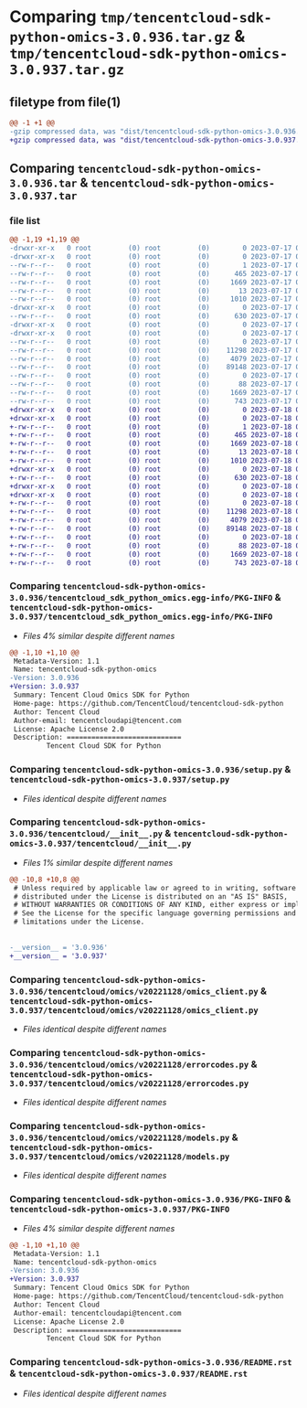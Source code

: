 # Comparing `tmp/tencentcloud-sdk-python-omics-3.0.936.tar.gz` & `tmp/tencentcloud-sdk-python-omics-3.0.937.tar.gz`

## filetype from file(1)

```diff
@@ -1 +1 @@
-gzip compressed data, was "dist/tencentcloud-sdk-python-omics-3.0.936.tar", last modified: Mon Jul 17 00:32:20 2023, max compression
+gzip compressed data, was "dist/tencentcloud-sdk-python-omics-3.0.937.tar", last modified: Tue Jul 18 00:28:28 2023, max compression
```

## Comparing `tencentcloud-sdk-python-omics-3.0.936.tar` & `tencentcloud-sdk-python-omics-3.0.937.tar`

### file list

```diff
@@ -1,19 +1,19 @@
-drwxr-xr-x   0 root         (0) root         (0)        0 2023-07-17 00:32:20.000000 tencentcloud-sdk-python-omics-3.0.936/
-drwxr-xr-x   0 root         (0) root         (0)        0 2023-07-17 00:32:20.000000 tencentcloud-sdk-python-omics-3.0.936/tencentcloud_sdk_python_omics.egg-info/
--rw-r--r--   0 root         (0) root         (0)        1 2023-07-17 00:32:20.000000 tencentcloud-sdk-python-omics-3.0.936/tencentcloud_sdk_python_omics.egg-info/dependency_links.txt
--rw-r--r--   0 root         (0) root         (0)      465 2023-07-17 00:32:20.000000 tencentcloud-sdk-python-omics-3.0.936/tencentcloud_sdk_python_omics.egg-info/SOURCES.txt
--rw-r--r--   0 root         (0) root         (0)     1669 2023-07-17 00:32:20.000000 tencentcloud-sdk-python-omics-3.0.936/tencentcloud_sdk_python_omics.egg-info/PKG-INFO
--rw-r--r--   0 root         (0) root         (0)       13 2023-07-17 00:32:20.000000 tencentcloud-sdk-python-omics-3.0.936/tencentcloud_sdk_python_omics.egg-info/top_level.txt
--rw-r--r--   0 root         (0) root         (0)     1010 2023-07-17 00:32:20.000000 tencentcloud-sdk-python-omics-3.0.936/setup.py
-drwxr-xr-x   0 root         (0) root         (0)        0 2023-07-17 00:32:20.000000 tencentcloud-sdk-python-omics-3.0.936/tencentcloud/
--rw-r--r--   0 root         (0) root         (0)      630 2023-07-17 00:32:20.000000 tencentcloud-sdk-python-omics-3.0.936/tencentcloud/__init__.py
-drwxr-xr-x   0 root         (0) root         (0)        0 2023-07-17 00:32:20.000000 tencentcloud-sdk-python-omics-3.0.936/tencentcloud/omics/
-drwxr-xr-x   0 root         (0) root         (0)        0 2023-07-17 00:32:20.000000 tencentcloud-sdk-python-omics-3.0.936/tencentcloud/omics/v20221128/
--rw-r--r--   0 root         (0) root         (0)        0 2023-07-17 00:32:20.000000 tencentcloud-sdk-python-omics-3.0.936/tencentcloud/omics/v20221128/__init__.py
--rw-r--r--   0 root         (0) root         (0)    11298 2023-07-17 00:32:20.000000 tencentcloud-sdk-python-omics-3.0.936/tencentcloud/omics/v20221128/omics_client.py
--rw-r--r--   0 root         (0) root         (0)     4079 2023-07-17 00:32:20.000000 tencentcloud-sdk-python-omics-3.0.936/tencentcloud/omics/v20221128/errorcodes.py
--rw-r--r--   0 root         (0) root         (0)    89148 2023-07-17 00:32:20.000000 tencentcloud-sdk-python-omics-3.0.936/tencentcloud/omics/v20221128/models.py
--rw-r--r--   0 root         (0) root         (0)        0 2023-07-17 00:32:20.000000 tencentcloud-sdk-python-omics-3.0.936/tencentcloud/omics/__init__.py
--rw-r--r--   0 root         (0) root         (0)       88 2023-07-17 00:32:20.000000 tencentcloud-sdk-python-omics-3.0.936/setup.cfg
--rw-r--r--   0 root         (0) root         (0)     1669 2023-07-17 00:32:20.000000 tencentcloud-sdk-python-omics-3.0.936/PKG-INFO
--rw-r--r--   0 root         (0) root         (0)      743 2023-07-17 00:32:20.000000 tencentcloud-sdk-python-omics-3.0.936/README.rst
+drwxr-xr-x   0 root         (0) root         (0)        0 2023-07-18 00:28:28.000000 tencentcloud-sdk-python-omics-3.0.937/
+drwxr-xr-x   0 root         (0) root         (0)        0 2023-07-18 00:28:28.000000 tencentcloud-sdk-python-omics-3.0.937/tencentcloud_sdk_python_omics.egg-info/
+-rw-r--r--   0 root         (0) root         (0)        1 2023-07-18 00:28:28.000000 tencentcloud-sdk-python-omics-3.0.937/tencentcloud_sdk_python_omics.egg-info/dependency_links.txt
+-rw-r--r--   0 root         (0) root         (0)      465 2023-07-18 00:28:28.000000 tencentcloud-sdk-python-omics-3.0.937/tencentcloud_sdk_python_omics.egg-info/SOURCES.txt
+-rw-r--r--   0 root         (0) root         (0)     1669 2023-07-18 00:28:28.000000 tencentcloud-sdk-python-omics-3.0.937/tencentcloud_sdk_python_omics.egg-info/PKG-INFO
+-rw-r--r--   0 root         (0) root         (0)       13 2023-07-18 00:28:28.000000 tencentcloud-sdk-python-omics-3.0.937/tencentcloud_sdk_python_omics.egg-info/top_level.txt
+-rw-r--r--   0 root         (0) root         (0)     1010 2023-07-18 00:28:28.000000 tencentcloud-sdk-python-omics-3.0.937/setup.py
+drwxr-xr-x   0 root         (0) root         (0)        0 2023-07-18 00:28:28.000000 tencentcloud-sdk-python-omics-3.0.937/tencentcloud/
+-rw-r--r--   0 root         (0) root         (0)      630 2023-07-18 00:28:28.000000 tencentcloud-sdk-python-omics-3.0.937/tencentcloud/__init__.py
+drwxr-xr-x   0 root         (0) root         (0)        0 2023-07-18 00:28:28.000000 tencentcloud-sdk-python-omics-3.0.937/tencentcloud/omics/
+drwxr-xr-x   0 root         (0) root         (0)        0 2023-07-18 00:28:28.000000 tencentcloud-sdk-python-omics-3.0.937/tencentcloud/omics/v20221128/
+-rw-r--r--   0 root         (0) root         (0)        0 2023-07-18 00:28:28.000000 tencentcloud-sdk-python-omics-3.0.937/tencentcloud/omics/v20221128/__init__.py
+-rw-r--r--   0 root         (0) root         (0)    11298 2023-07-18 00:28:28.000000 tencentcloud-sdk-python-omics-3.0.937/tencentcloud/omics/v20221128/omics_client.py
+-rw-r--r--   0 root         (0) root         (0)     4079 2023-07-18 00:28:28.000000 tencentcloud-sdk-python-omics-3.0.937/tencentcloud/omics/v20221128/errorcodes.py
+-rw-r--r--   0 root         (0) root         (0)    89148 2023-07-18 00:28:28.000000 tencentcloud-sdk-python-omics-3.0.937/tencentcloud/omics/v20221128/models.py
+-rw-r--r--   0 root         (0) root         (0)        0 2023-07-18 00:28:28.000000 tencentcloud-sdk-python-omics-3.0.937/tencentcloud/omics/__init__.py
+-rw-r--r--   0 root         (0) root         (0)       88 2023-07-18 00:28:28.000000 tencentcloud-sdk-python-omics-3.0.937/setup.cfg
+-rw-r--r--   0 root         (0) root         (0)     1669 2023-07-18 00:28:28.000000 tencentcloud-sdk-python-omics-3.0.937/PKG-INFO
+-rw-r--r--   0 root         (0) root         (0)      743 2023-07-18 00:28:28.000000 tencentcloud-sdk-python-omics-3.0.937/README.rst
```

### Comparing `tencentcloud-sdk-python-omics-3.0.936/tencentcloud_sdk_python_omics.egg-info/PKG-INFO` & `tencentcloud-sdk-python-omics-3.0.937/tencentcloud_sdk_python_omics.egg-info/PKG-INFO`

 * *Files 4% similar despite different names*

```diff
@@ -1,10 +1,10 @@
 Metadata-Version: 1.1
 Name: tencentcloud-sdk-python-omics
-Version: 3.0.936
+Version: 3.0.937
 Summary: Tencent Cloud Omics SDK for Python
 Home-page: https://github.com/TencentCloud/tencentcloud-sdk-python
 Author: Tencent Cloud
 Author-email: tencentcloudapi@tencent.com
 License: Apache License 2.0
 Description: ============================
         Tencent Cloud SDK for Python
```

### Comparing `tencentcloud-sdk-python-omics-3.0.936/setup.py` & `tencentcloud-sdk-python-omics-3.0.937/setup.py`

 * *Files identical despite different names*

### Comparing `tencentcloud-sdk-python-omics-3.0.936/tencentcloud/__init__.py` & `tencentcloud-sdk-python-omics-3.0.937/tencentcloud/__init__.py`

 * *Files 1% similar despite different names*

```diff
@@ -10,8 +10,8 @@
 # Unless required by applicable law or agreed to in writing, software
 # distributed under the License is distributed on an "AS IS" BASIS,
 # WITHOUT WARRANTIES OR CONDITIONS OF ANY KIND, either express or implied.
 # See the License for the specific language governing permissions and
 # limitations under the License.
 
 
-__version__ = '3.0.936'
+__version__ = '3.0.937'
```

### Comparing `tencentcloud-sdk-python-omics-3.0.936/tencentcloud/omics/v20221128/omics_client.py` & `tencentcloud-sdk-python-omics-3.0.937/tencentcloud/omics/v20221128/omics_client.py`

 * *Files identical despite different names*

### Comparing `tencentcloud-sdk-python-omics-3.0.936/tencentcloud/omics/v20221128/errorcodes.py` & `tencentcloud-sdk-python-omics-3.0.937/tencentcloud/omics/v20221128/errorcodes.py`

 * *Files identical despite different names*

### Comparing `tencentcloud-sdk-python-omics-3.0.936/tencentcloud/omics/v20221128/models.py` & `tencentcloud-sdk-python-omics-3.0.937/tencentcloud/omics/v20221128/models.py`

 * *Files identical despite different names*

### Comparing `tencentcloud-sdk-python-omics-3.0.936/PKG-INFO` & `tencentcloud-sdk-python-omics-3.0.937/PKG-INFO`

 * *Files 4% similar despite different names*

```diff
@@ -1,10 +1,10 @@
 Metadata-Version: 1.1
 Name: tencentcloud-sdk-python-omics
-Version: 3.0.936
+Version: 3.0.937
 Summary: Tencent Cloud Omics SDK for Python
 Home-page: https://github.com/TencentCloud/tencentcloud-sdk-python
 Author: Tencent Cloud
 Author-email: tencentcloudapi@tencent.com
 License: Apache License 2.0
 Description: ============================
         Tencent Cloud SDK for Python
```

### Comparing `tencentcloud-sdk-python-omics-3.0.936/README.rst` & `tencentcloud-sdk-python-omics-3.0.937/README.rst`

 * *Files identical despite different names*

